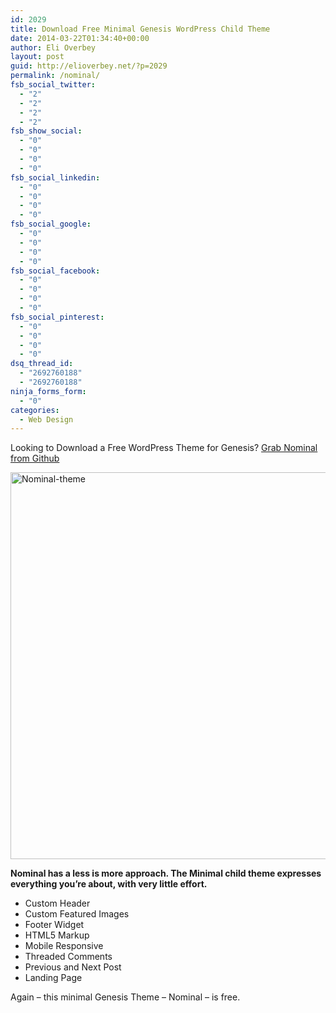 ```yaml
---
id: 2029
title: Download Free Minimal Genesis WordPress Child Theme
date: 2014-03-22T01:34:40+00:00
author: Eli Overbey
layout: post
guid: http://elioverbey.net/?p=2029
permalink: /nominal/
fsb_social_twitter:
  - "2"
  - "2"
  - "2"
  - "2"
fsb_show_social:
  - "0"
  - "0"
  - "0"
  - "0"
fsb_social_linkedin:
  - "0"
  - "0"
  - "0"
  - "0"
fsb_social_google:
  - "0"
  - "0"
  - "0"
  - "0"
fsb_social_facebook:
  - "0"
  - "0"
  - "0"
  - "0"
fsb_social_pinterest:
  - "0"
  - "0"
  - "0"
  - "0"
dsq_thread_id:
  - "2692760188"
  - "2692760188"
ninja_forms_form:
  - "0"
categories:
  - Web Design
---
```

Looking to Download a Free WordPress Theme for Genesis? <a title="Nominal" href="https://github.com/elioverbey/Nominal/releases" target="_blank">Grab Nominal from Github</a>

[<img class="alignnone size-full wp-image-2076" src="http://elioverbey.com/wp-content/uploads/2014/04/Nominal-theme1.png" alt="Nominal-theme" width="1278" height="619" srcset="http://elioverbey.com/wp-content/uploads/2014/04/Nominal-theme1.png 1278w, http://elioverbey.com/wp-content/uploads/2014/04/Nominal-theme1-300x145.png 300w, http://elioverbey.com/wp-content/uploads/2014/04/Nominal-theme1-1024x496.png 1024w" sizes="(max-width: 1278px) 100vw, 1278px" />](http://elioverbey.com/wp-content/uploads/2014/04/Nominal-theme1.png)

**Nominal has a less is more approach. The Minimal child theme expresses everything you&#8217;re about, with very little effort.**

  * Custom Header
  * Custom Featured Images
  * Footer Widget
  * HTML5 Markup
  * Mobile Responsive
  * Threaded Comments
  * Previous and Next Post
  * Landing Page

Again &#8211; this minimal Genesis Theme &#8211; Nominal &#8211; is free.